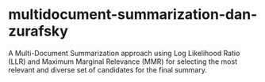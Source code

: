 # multidocument-summarization-dan-zurafsky
A Multi-Document Summarization approach using Log Likelihood Ratio (LLR) and Maximum Marginal Relevance (MMR) for selecting the most relevant and diverse set of candidates for the final summary.
